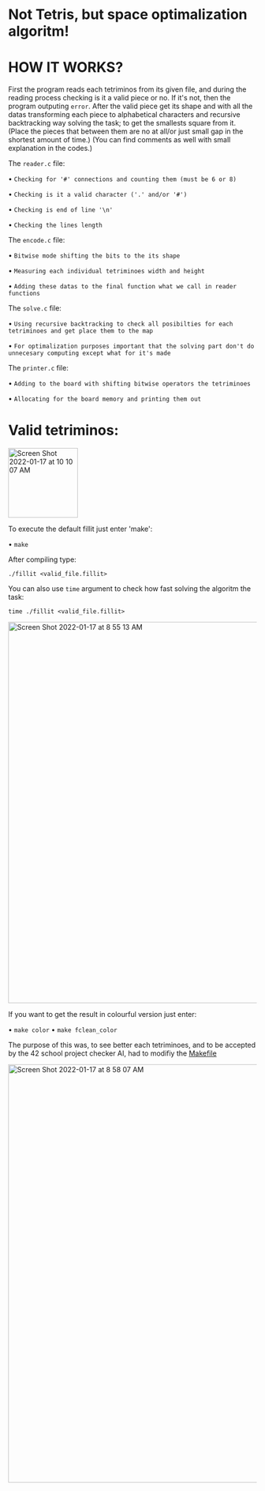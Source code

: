 # Not Tetris, but space optimalization algoritm!

# HOW IT WORKS?

First the program reads each tetriminos from its given file, and during the reading process checking is it a valid piece or no.
If it's not, then the program outputing `error`.
After the valid piece get its shape and with all the datas transforming each piece to alphabetical characters and recursive backtracking way solving the task;
to get the smallests square from it. (Place the pieces that between them are no at all/or just small gap in the shortest amount of time.)
(You can find comments as well with small explanation in the codes.)

The `reader.c` file:

• `Checking for '#' connections and counting them (must be 6 or 8)`

• `Checking is it a valid character ('.' and/or '#')`

• `Checking is end of line '\n'`

• `Checking the lines length`

The `encode.c` file:

• `Bitwise mode shifting the bits to the its shape`

• `Measuring each individual tetriminoes width and height`

• `Adding these datas to the final function what we call in reader functions`

The `solve.c` file:

• `Using recursive backtracking to check all posibilties for each tetriminoes and get place them to the map`

• `For optimalization purposes important that the solving part don't do unnecesary computing except what for it's made`

The `printer.c` file:

• `Adding to the board with shifting bitwise operators the tetriminoes`

• `Allocating for the board memory and printing them out`


# Valid tetriminos:

<img width="141" alt="Screen Shot 2022-01-17 at 10 10 07 AM" src="https://user-images.githubusercontent.com/83179142/149731628-443d7714-a11b-4d92-8ce3-31abbcde5add.png">

To execute the default fillit just enter 'make':

• `make`

After compiling type:

`./fillit <valid_file.fillit>`

You can also use `time` argument to check how fast solving the algoritm the task:

`time ./fillit <valid_file.fillit>`

<img width="772" alt="Screen Shot 2022-01-17 at 8 55 13 AM" src="https://user-images.githubusercontent.com/83179142/149721771-b9c0ea7c-7648-452b-bd14-58db48327007.png">

If you want to get the result in colourful version just enter:

• `make color`
• `make fclean_color`

The purpose of this was, to see better each tetriminoes, and to be accepted by the 42 school project checker AI, had to modifiy the [Makefile](https://github.com/mobahug/fillit_42/blob/main/srcs/fillit/Makefile)

<img width="847" alt="Screen Shot 2022-01-17 at 8 58 07 AM" src="https://user-images.githubusercontent.com/83179142/149722069-b00eb82b-247b-4abe-aa11-22858f1859a9.png">
